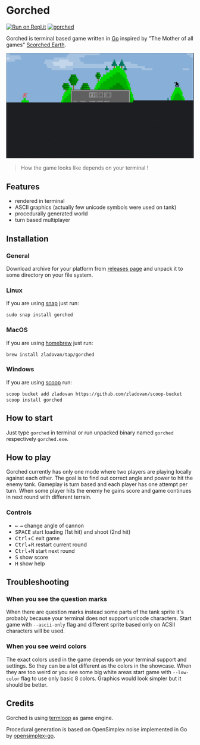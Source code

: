 # Gorched

[![Run on Repl.it](https://repl.it/badge/github/zladovan/gorched)](http://gorched.zladovan.repl.run/)
[![gorched](https://snapcraft.io//gorched/badge.svg)](https://snapcraft.io/gorched)

Gorched is terminal based game written in [Go](https://golang.org/) inspired by "The Mother of all games" [Scorched Earth](https://en.wikipedia.org/wiki/Scorched_Earth_(video_game)).

![showcase](showcase.gif "Showcase recorded from terminal output")

> How the game looks like depends on your terminal !

## Features

 - rendered in terminal
 - ASCII graphics (actually few unicode symbols were used on tank)
 - procedurally generated world
 - turn based multiplayer

## Installation

### General

Download archive for your platform from [releases page](https://github.com/zladovan/gorched/releases/latest) and unpack it to some directory on your file system.

### Linux

If you are using [snap](https://snapcraft.io/docs/installing-snapd) just run:
    
    sudo snap install gorched

### MacOS

If you are using [homebrew](https://brew.sh/) just run:

    brew install zladovan/tap/gorched

### Windows

If you are using [scoop](https://scoop.sh/) run:

    scoop bucket add zladovan https://github.com/zladovan/scoop-bucket
    scoop install gorched

## How to start

Just type `gorched` in terminal or run unpacked binary named `gorched` respectively `gorched.exe`.

## How to play

Gorched currently has only one mode where two players are playing locally against each other. The goal is to find out correct angle and power to hit the enemy tank. Gameplay is turn based and each player has one attempt per turn. When some player hits the enemy he gains score and game continues in next round with different terrain.

### Controls

- <kbd>←</kbd> <kbd>→</kbd> change angle of cannon
- <kbd>SPACE</kbd> start loading (1st hit) and shoot (2nd hit)
- <kbd>Ctrl</kbd>+<kbd>C</kbd> exit game 
- <kbd>Ctrl</kbd>+<kbd>R</kbd> restart current round
- <kbd>Ctrl</kbd>+<kbd>N</kbd> start next round
- <kbd>S</kbd> show score
- <kbd>H</kbd> show help 

## Troubleshooting

### When you see the question marks 

When there are question marks instead some parts of the tank sprite it's probably because your terminal does not support unicode characters. Start game with `--ascii-only` flag and different sprite based only on ACSII characters will be used.

### When you see weird colors

The exact colors used in the game depends on your terminal support and settings. So they can be a lot different as the colors in the showcase. When they are too weird or you see some big white areas start game with `--low-color` flag to use only basic 8 colors. Graphics would look simpler but it should be better.

## Credits

Gorched is using [termloop](https://github.com/JoelOtter/termloop) as game engine.

Procedural generation is based on OpenSimplex noise implemented in Go by [opensimplex-go](https://github.com/ojrac/opensimplex-go).

